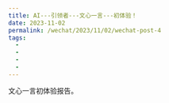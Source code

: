 ```yaml
---
title: AI---引领者---文心一言---初体验！
date: 2023-11-02
permalink: /wechat/2023/11/02/wechat-post-4
tags:
  - 
  - 
  - 
  - 
---
```


文心一言初体验报告。